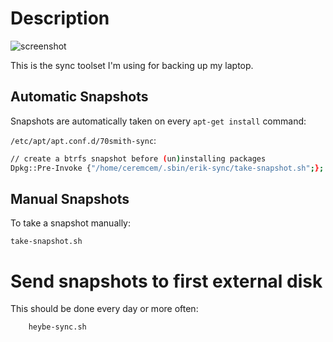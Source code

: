 # Description 

![screenshot](https://user-images.githubusercontent.com/6639874/44114354-8f6ae384-a013-11e8-94cd-44799fc5e38c.png)

This is the sync toolset I'm using for backing up my laptop. 

## Automatic Snapshots

Snapshots are automatically taken on every `apt-get install` command:

`/etc/apt/apt.conf.d/70smith-sync`:
```bash
// create a btrfs snapshot before (un)installing packages
Dpkg::Pre-Invoke {"/home/ceremcem/.sbin/erik-sync/take-snapshot.sh";};
```

## Manual Snapshots

To take a snapshot manually:

    take-snapshot.sh

# Send snapshots to first external disk

This should be done every day or more often:

        heybe-sync.sh
